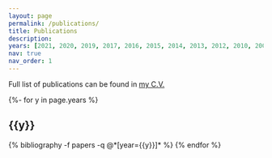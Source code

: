 ```yaml
---
layout: page
permalink: /publications/
title: Publications
description:
years: [2021, 2020, 2019, 2017, 2016, 2015, 2014, 2013, 2012, 2010, 2005, 2003]
nav: true
nav_order: 1
---
```


Full list of publications can be found in <a href="/assets/pdf/2022-Kijas_CV.pdf/">my C.V.</a>


<!-- _pages/publications.md -->
<div class="publications">

{%- for y in page.years %}
  <h2 class="year">{{y}}</h2>
  {% bibliography -f papers -q @*[year={{y}}]* %}
{% endfor %}

</div>
